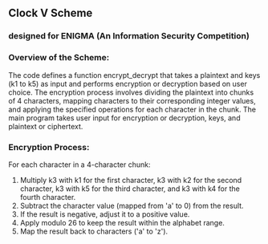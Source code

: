 ## Clock V Scheme 
### designed for ENIGMA (An Information Security Competition)

### Overview of the Scheme:
The code defines a function encrypt_decrypt that takes a plaintext and keys (k1 to k5) as input and performs encryption or decryption based on user choice. The encryption process involves dividing the plaintext into chunks of 4 characters, mapping characters to their corresponding integer values, and applying the specified operations for each character in the chunk. The main program takes user input for encryption or decryption, keys, and plaintext or ciphertext.

### Encryption Process:
For each character in a 4-character chunk:
1) Multiply k3 with k1 for the first character, k3 with k2 for the second character, k3 with k5 for the third character, and k3 with k4 for the fourth character.
2) Subtract the character value (mapped from 'a' to 0) from the result.
3) If the result is negative, adjust it to a positive value.
4) Apply modulo 26 to keep the result within the alphabet range.
5) Map the result back to characters ('a' to 'z').
